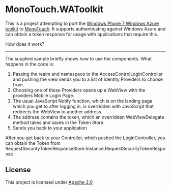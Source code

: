 MonoTouch.WAToolkit
===================
This is a project attempting to port the [Windows Phone 7 Windows Azure toolkit](http://watwp.codeplex.com/) to [MonoTouch](http://ios.xamarin.com/).
It supports authenticating against Windows Azure and can obtain a token response for usage with applications that require this.

How does it work?
_______
The supplied sample briefly shows how to use the components. What happens in the code is:
1. Passing the realm and namespace to the AccessControlLoginController and pushing the view sends you to a list of Identity Providers to choose from.
2. Choosing one of these Providers opens up a WebView with the providers Mobile Login Page.
3. The usual JavaScript Notify function, which is on the landing page which you get to after logging in, is overridden with JavaScript that redirects the WebView to another address.
4. The address contains the token, which an overridden WebViewDelegate method takes and saves in the Token Store.
5. Sends you back to your application

After you get back to your Controller, which pushed the LoginController, you can obtain the Token from RequestSecurityTokenResponseStore.Instance.RequestSecurityTokenResponse

License
-------
This project is licensed under [Apache 2.0](http://www.apache.org/licenses/LICENSE-2.0)
